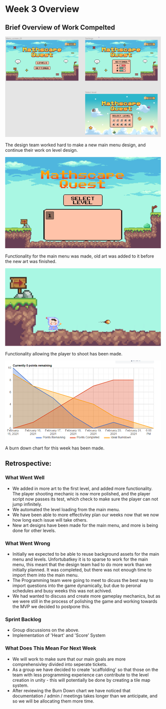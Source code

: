# Week 3 Overview

## Brief Overview of Work Compelted

![main menu design](./additional-files/main-menu-design.png)

The design team worked hard to make a new main menu design, and continue their work on level design.

![main menu](./additional-files/main-menu.png)

Functionality for the main menu was made, old art was added to it before the new art was finished.

![bullet](./additional-files/bullet-mechanic.png)

Functionality allowing the player to shoot has been made.

![Burn Down](./additional-files/burn-down.png)

A burn down chart for this week has been made.

## Retrospective:
### What Went Well
- We added in more art to the first level, and added more functionality. The player shooting mechanic is now more polished, and the player script now passes its test, which check to make sure the player can not jump infinitely.
- We automated the level loading from the main menu.
- We have been able to more effectivley plan our weeks now that we now how long each issue will take others.
- New art designs have been made for the main menu, and more is being done for other levels.
### What Went Wrong
- Initially we expected to be able to reuse background assets for the main menu and levels. Unfortubatkey it is to sparse to work for the main menu, this meant that the design team had to do more work than we initially planned. It was completed, but there was not enough time to import them into the main menu.
- The Programming team were going to meet to dicuss the best way to import questions into the game dynamically, but due to peronal schedules and busy weeks this was not achived.
- We had wanted to discuss and create more gameplay mechanics, but as we were still in the process of polishing the game and working towards the MVP we decided to postpone this.
### Sprint Backlog
- Group discussions on the above.
- Implementation of 'Heart' and 'Score' System
### What Does This Mean For Next Week
- We will work to make sure that our main goals are more comprehensivley divided into seperate tickets.
- As a group we have decided to create 'scaffolding' so that those on the team with less programming experience can contribute to the level creation in unity - this will potentially be done by creating a tile map system.
- After reviewing the Burn Down chart we have noticed that documentation / admin / meetings takes longer than we anticipate, and so we will be allocating them more time.

